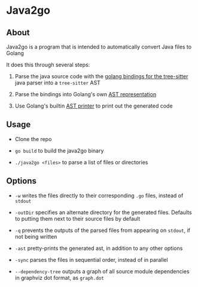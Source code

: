 # Java2go
## About

Java2go is a program that is intended to automatically convert Java files to Golang

It does this through several steps:

1. Parse the java source code with the [golang bindings for the tree-sitter](git@github.com:smacker/go-tree-sitter.git) java parser into a `tree-sitter` AST

2. Parse the bindings into Golang's own [AST representation](https://pkg.go.dev/go/ast)

3. Use Golang's builtin [AST printer](https://pkg.go.dev/go/printer) to print out the generated code

## Usage

* Clone the repo

* `go build` to build the java2go binary

* `./java2go <files>` to parse a list of files or directories

## Options

* `-w` writes the files directly to their corresponding `.go` files, instead of `stdout`

* `-outDir` specifies an alternate directory for the generated files. Defaults to putting them next to their source files by default

* `-q` prevents the outputs of the parsed files from appearing on `stdout`, if not being written

* `-ast` pretty-prints the generated ast, in addition to any other options

* `-sync` parses the files in sequential order, instead of in parallel

* `--dependency-tree` outputs a graph of all source module dependencies in graphviz dot format, as `graph.dot`
